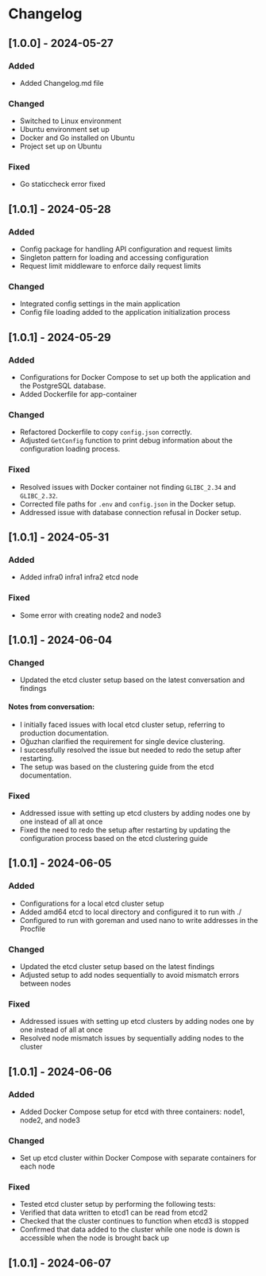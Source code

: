 # Changelog

## [1.0.0] - 2024-05-27
### Added
- Added Changelog.md file

### Changed
- Switched to Linux environment
- Ubuntu environment set up
- Docker and Go installed on Ubuntu
- Project set up on Ubuntu

### Fixed
- Go staticcheck error fixed



## [1.0.1] - 2024-05-28
### Added
- Config package for handling API configuration and request limits
- Singleton pattern for loading and accessing configuration
- Request limit middleware to enforce daily request limits

### Changed
- Integrated config settings in the main application
- Config file loading added to the application initialization process



## [1.0.1] - 2024-05-29
### Added
- Configurations for Docker Compose to set up both the application and the PostgreSQL database.
- Added Dockerfile for app-container

### Changed
- Refactored Dockerfile to copy `config.json` correctly.
- Adjusted `GetConfig` function to print debug information about the configuration loading process.

### Fixed
- Resolved issues with Docker container not finding `GLIBC_2.34` and `GLIBC_2.32`.
- Corrected file paths for `.env` and `config.json` in the Docker setup.
- Addressed issue with database connection refusal in Docker setup.


## [1.0.1] - 2024-05-31
### Added
- Added infra0 infra1 infra2 etcd node 

### Fixed
- Some error with creating node2 and node3



## [1.0.1] - 2024-06-04

### Changed
- Updated the etcd cluster setup based on the latest conversation and findings
#### Notes from conversation:
- I initially faced issues with local etcd cluster setup, referring to production documentation.
- Oğuzhan clarified the requirement for single device clustering.
- I successfully resolved the issue but needed to redo the setup after restarting.
- The setup was based on the clustering guide from the etcd documentation.

### Fixed
- Addressed issue with setting up etcd clusters by adding nodes one by one instead of all at once
- Fixed the need to redo the setup after restarting by updating the configuration process based on the etcd clustering guide



## [1.0.1] - 2024-06-05

### Added
- Configurations for a local etcd cluster setup
- Added amd64 etcd to local directory and configured it to run with ./
- Configured to run with goreman and used nano to write addresses in the Procfile

### Changed
- Updated the etcd cluster setup based on the latest findings
- Adjusted setup to add nodes sequentially to avoid mismatch errors between nodes

### Fixed
- Addressed issues with setting up etcd clusters by adding nodes one by one instead of all at once
- Resolved node mismatch issues by sequentially adding nodes to the cluster



## [1.0.1] - 2024-06-06

### Added
- Added Docker Compose setup for etcd with three containers: node1, node2, and node3

### Changed
- Set up etcd cluster within Docker Compose with separate containers for each node

### Fixed
- Tested etcd cluster setup by performing the following tests:
- Verified that data written to etcd1 can be read from etcd2
- Checked that the cluster continues to function when etcd3 is stopped
- Confirmed that data added to the cluster while one node is down is accessible when the node is brought back up



## [1.0.1] - 2024-06-07









